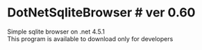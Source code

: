 DotNetSqliteBrowser # ver 0.60
===================

Simple sqlite browser on .net 4.5.1<br>
This program is available to download only for developers
